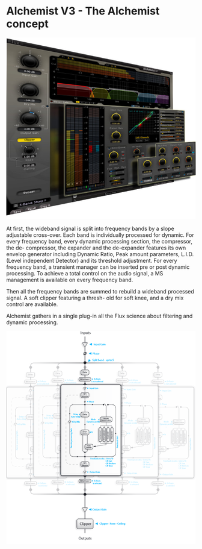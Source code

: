 # Alchemist V3 - The Alchemist concept

![](/include/Alchemist_00.PNG)

At first, the wideband signal is split into frequency bands by a slope adjustable cross-over. Each band is individually 
processed for dynamic. For every frequency band, every dynamic processing section, the compressor, the de-
compressor, the expander and the de-expander features its own envelop generator including Dynamic Ratio, Peak
amount parameters, L.I.D. (Level independent Detector) and its threshold adjustment. For every frequency band, a
transient manager can be inserted pre or post dynamic processing. To achieve a total control on the audio signal, a
MS management is available on every frequency band.

Then all the frequency bands are summed to rebuild a wideband processed signal. A soft clipper featuring a thresh-
old for soft knee, and a dry mix control are available.

Alchemist gathers in a single plug-in all the Flux science about filtering and dynamic processing.

![](/include/Alchemist_01.PNG)
